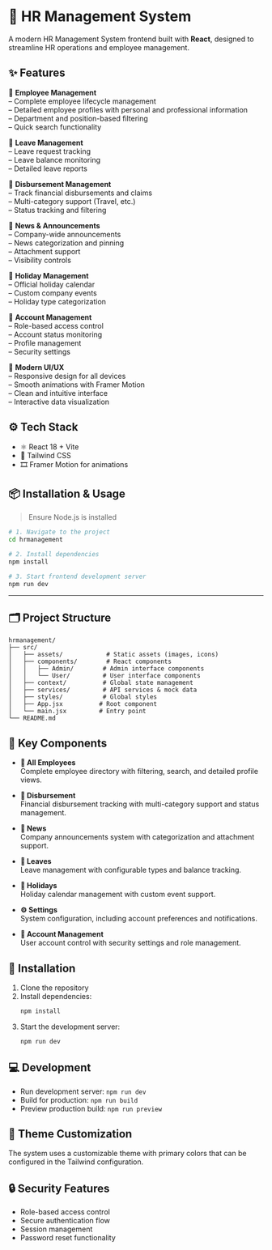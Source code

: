 # 💼 HR Management System

A modern HR Management System frontend built with **React**, designed to streamline HR operations and employee management.

## ✨ Features

🔹 **Employee Management**  
– Complete employee lifecycle management  
– Detailed employee profiles with personal and professional information  
– Department and position-based filtering  
– Quick search functionality  

🔹 **Leave Management**  
– Leave request tracking  
– Leave balance monitoring  
– Detailed leave reports  

🔹 **Disbursement Management**  
– Track financial disbursements and claims  
– Multi-category support (Travel, etc.)  
– Status tracking and filtering  

🔹 **News & Announcements**  
– Company-wide announcements  
– News categorization and pinning  
– Attachment support  
– Visibility controls  

🔹 **Holiday Management**  
– Official holiday calendar  
– Custom company events  
– Holiday type categorization  

🔹 **Account Management**  
– Role-based access control  
– Account status monitoring  
– Profile management  
– Security settings  

🔹 **Modern UI/UX**  
– Responsive design for all devices  
– Smooth animations with Framer Motion  
– Clean and intuitive interface  
– Interactive data visualization  



## ⚙️ Tech Stack

- ⚛️ React 18 + Vite  
- 🎨 Tailwind CSS  
- 🎞️ Framer Motion for animations  


## 📦 Installation & Usage

> Ensure Node.js is installed

```bash
# 1. Navigate to the project
cd hrmanagement

# 2. Install dependencies
npm install

# 3. Start frontend development server
npm run dev
```

---

## 🗂️ Project Structure

```
hrmanagement/
├── src/
│   ├── assets/            # Static assets (images, icons)
│   ├── components/        # React components
│   │   ├── Admin/        # Admin interface components
│   │   └── User/         # User interface components
│   ├── context/          # Global state management
│   ├── services/         # API services & mock data
│   ├── styles/           # Global styles
│   ├── App.jsx          # Root component
│   └── main.jsx         # Entry point
└── README.md
```

## 📌 Key Components

- **👥 All Employees**  
  Complete employee directory with filtering, search, and detailed profile views.

- **💸 Disbursement**  
  Financial disbursement tracking with multi-category support and status management.

- **📰 News**  
  Company announcements system with categorization and attachment support.

- **🌿 Leaves**  
  Leave management with configurable types and balance tracking.

- **📅 Holidays**  
  Holiday calendar management with custom event support.

- **⚙️ Settings**  
  System configuration, including account preferences and notifications.

- **👤 Account Management**  
  User account control with security settings and role management.

## 🚀 Installation

1. Clone the repository
2. Install dependencies:
   ```bash
   npm install
   ```
3. Start the development server:
   ```bash
   npm run dev
   ```

## 💻 Development

- Run development server: `npm run dev`
- Build for production: `npm run build`
- Preview production build: `npm run preview`

## 🎨 Theme Customization

The system uses a customizable theme with primary colors that can be configured in the Tailwind configuration.

## 🔒 Security Features

- Role-based access control
- Secure authentication flow
- Session management
- Password reset functionality

